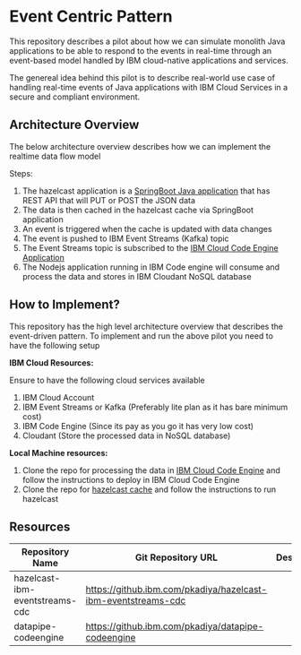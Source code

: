 # Event Centric Pattern

This repository describes a pilot about how we can simulate monolith Java applications to be able to respond to the events in real-time through an event-based model handled by IBM cloud-native applications and services.

The genereal idea behind this pilot is to describe real-world use case of handling real-time events of Java applications with IBM Cloud Services in a secure and compliant environment.

## Architecture Overview 

The below architecture overview describes how we can implement the realtime data flow model

Steps:

1. The hazelcast application is a [SpringBoot Java application](/hazelcast-ibm-eventstreams-cdc) that has REST API that will PUT or POST the JSON data
2. The data is then cached in the hazelcast cache via SpringBoot application
3. An event is triggered when the cache is updated with data changes
4. The event is pushed to IBM Event Streams (Kafka) topic
5. The Event Streams topic is subscribed to the [IBM Cloud Code Engine Application](https://github.ibm.com/pkadiya/datapipe-codeengine)
6. The Nodejs application running in IBM Code engine will consume and process the data and stores in IBM Cloudant NoSQL database


## How to Implement?

This repository has the high level architecture overview that describes the event-driven pattern. To implement and run the above pilot you need to have the following setup

**IBM Cloud Resources:**

Ensure to have the following cloud services available
1. IBM Cloud Account
2. IBM Event Streams or Kafka (Preferably lite plan as it has bare minimum cost)
3. IBM Code Engine (Since its pay as you go it has very low cost)
4. Cloudant (Store the processed data in NoSQL database)


**Local Machine resources:**

1. Clone the repo for processing the data in [IBM Cloud Code Engine](https://github.ibm.com/pkadiya/datapipe-codeengine) and follow the instructions to deploy in IBM Cloud Code Engine
2. Clone the repo for [hazelcast cache](https://github.ibm.com/pkadiya/hazelcast-ibm-eventstreams-cdc) and follow the instructions to run hazelcast




## Resources

| Repository Name  | Git Repository URL | Description |
|---|---|---|
| hazelcast-ibm-eventstreams-cdc   | https://github.ibm.com/pkadiya/hazelcast-ibm-eventstreams-cdc   |   |
| datapipe-codeengine  | https://github.ibm.com/pkadiya/datapipe-codeengine  |   |

